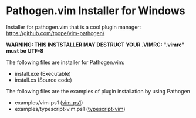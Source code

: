 # Pathogen.vim Installer for Windows

Installer for pathogen.vim that is a cool plugin manager: https://github.com/tpope/vim-pathogen/

**WARNING: THIS INSTSTALLER MAY DESTRUCT YOUR .VIMRC: ".vimrc" must be UTF-8**

The following files are installer for Pathogen.vim:

* install.exe (Executable)
* install.cs (Source code)

The following files are the examples of plugin installation by using Pathogen

* examples/vim-ps1 ([vim-ps1](https://github.com/PProvost/vim-ps1))
* examples/typescript-vim.ps1 ([typescript-vim](https://github.com/leafgarland/typescript-vim))


